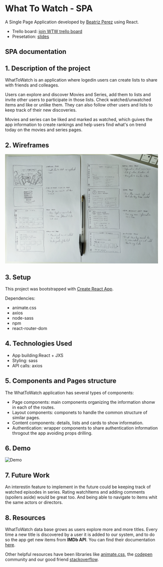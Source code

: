 # What To Watch - SPA

A Single Page Application developed by [Beatriz Perez](https://github.com/beatriz-perez) using React.

- Trello board: [join WTW trello board](https://trello.com/invite/b/6vu1AH4D/6b9ddcb9b22acd1688b9fc1ebf9efcc7/whattowatch-final-project)
- Presetation: [slides](https://prezi.com/view/W2P8p1bzWLVGQ1dabvAl/)

## SPA documentation

## 1. Description of the project

WhatToWatch is an application where logedin users can create lists to share with friends and colleages.

Users can explore and discover Movies and Series, add them to lists and invite other users to participate in those lists. Check watched/unwatched items and like or unlike them.
They can also follow other users and lists to keep track of their new discoveries.

Movies and series can be liked and marked as watched, which guives the app information to create rankings and help users find what's on trend today on the movies and series pages.

## 2. Wireframes

![work wireframes and user stories](./src/images/wireframess-userstories.jpeg)

## 3. Setup

This project was bootstrapped with [Create React App](https://github.com/facebook/create-react-app).

Dependencies:

- animate.css
- axios
- node-sass
- npm
- react-router-dom

## 4. Technologies Used

- App building:React + JXS
- Styling: sass
- API calls: axios

## 5. Components and Pages structure

The WhatToWatch application has several types of components:

- Page components: main components organizing the information shonw in each of the routes.
- Layout components: componets to handle the common structure of similar pages.
- Content components: details, lists and cards to show information.
- Authentication: wrapper components to share authentication information throgout the app avoiding props drilling.

## 6. Demo

![Demo](./src/images/demo.gif)

## 7. Future Work

An interestin feature to implement in the future could be keeping track of watched episodes in series.
Rating watchItems and adding comments (spoilers aside) would be great too. And being able to navigate to items whit the same actors or directors.

## 8. Resources

WhatToWatch data base grows as users explore more and more titles. Every time a new title is discovered by a user it is added to our system, and to do so the app get new items from **IMDb API**.
You can find their documentation [here](https://imdb-api.com/api).

Other helpful resources have been libraries like [animate.css](https://animate.style/), the [codepen](https://codepen.io/trending) community and our good friend [stackoverflow](https://stackoverflow.com/).
